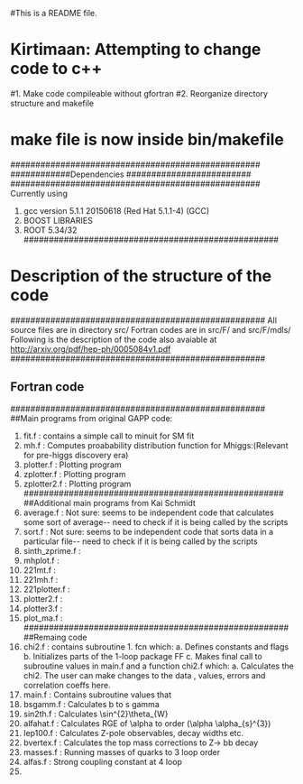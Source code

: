 #This is a README file.
# Kirtimaan: Attempting to change code to c++
#1. Make code compileable without gfortran
#2. Reorganize directory structure and makefile
#    make file  is now inside bin/makefile

##################################################
############Dependencies #########################
##################################################
Currently using 
1. gcc version 5.1.1 20150618 (Red Hat 5.1.1-4) (GCC)
2. BOOST LIBRARIES
3. ROOT 5.34/32
###################################################
# Description of the structure of the code ########
###################################################
All source files are in directory src/
Fortran codes are in src/F/ and src/F/mdls/
Following is the description of the code also avaiable at
http://arxiv.org/pdf/hep-ph/0005084v1.pdf
###################################################
## Fortran code
###################################################
##Main programs from original GAPP code:
1. fit.f		: contains a simple call to minuit for SM fit
2. mh.f			: Computes proabability distribution function for Mhiggs:(Relevant for pre-higgs discovery era)
3. plotter.f		: Plotting program
4. zplotter.f		: Plotting program
5. zplotter2.f		: Plotting program
####################################################
##Additional main programs from Kai Schmidt
6. average.f 		: Not sure: seems to be independent code that calculates some sort of average-- need to check if it is being called by the scripts
7. sort.f		: Not sure: seems to be independent code that sorts data in a particular file-- need to check if it is being called by the scripts
8. sinth_zprime.f	:
9. mhplot.f		:
10. 221mt.f		:
11. 221mh.f		:
12. 221plotter.f	:
13. plotter2.f		:
14. plotter3.f		:
15. plot_ma.f		:
#####################################################
##Remaing code
13. chi2.f		: contains subroutine 1. fcn which:
						a. Defines constants and flags
						b. Initializes parts of the 1-loop package FF
						c. Makes final call to subroutine values in main.f
					and a function chi2.f which:
						a. Calculates the chi2. The user can make changes to the data , values, errors and correlation coeffs here.
14. main.f 		: Contains subroutine values that 
15. bsgamm.f		: Calculates b to s gamma
16. sin2th.f		: Calculates \sin^{2}\theta_{W}
17. alfahat.f 		: Calculates RGE of \alpha to order (\alpha \alpha_{s}^{3})
18. lep100.f		: Calculates Z-pole observables, decay widths etc.
19. bvertex.f 		: Calculates the top mass corrections to Z-> bb decay
20. masses.f		: Running masses of quarks to 3 loop order
21. alfas.f		: Strong coupling constant at 4 loop
22.

						



